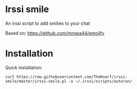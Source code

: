 # Irssi smile

An irssi script to add smilies to your chat

Based on: https://github.com/mrowa44/emojify

# Installation

Quick installation:

```
curl https://raw.githubusercontent.com/TheKnarf/irssi-smile/master/irssi-smile.pl -o ~/.irssi/scripts/autorun/
```
